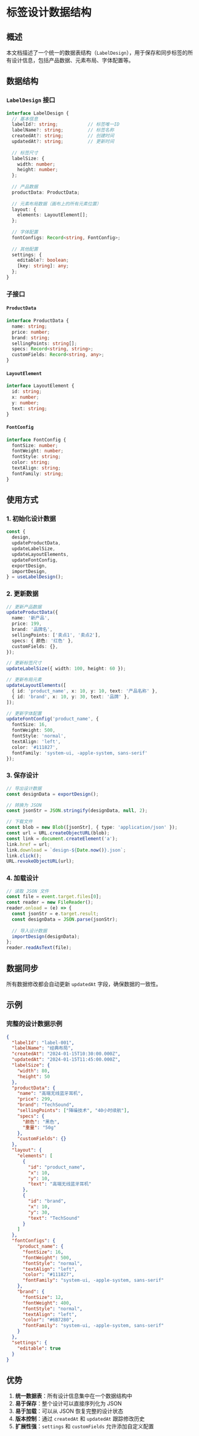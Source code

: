 # 标签设计数据结构

## 概述

本文档描述了一个统一的数据表结构（`LabelDesign`），用于保存和同步标签的所有设计信息，包括产品数据、元素布局、字体配置等。

## 数据结构

### `LabelDesign` 接口

```typescript
interface LabelDesign {
  // 基本信息
  labelId?: string;           // 标签唯一ID
  labelName?: string;         // 标签名称
  createdAt?: string;         // 创建时间
  updatedAt?: string;         // 更新时间
  
  // 标签尺寸
  labelSize: {
    width: number;
    height: number;
  };
  
  // 产品数据
  productData: ProductData;
  
  // 元素布局数据（画布上的所有元素位置）
  layout: {
    elements: LayoutElement[];
  };
  
  // 字体配置
  fontConfigs: Record<string, FontConfig>;
  
  // 其他配置
  settings: {
    editable?: boolean;
    [key: string]: any;
  };
}
```

### 子接口

#### `ProductData`
```typescript
interface ProductData {
  name: string;
  price: number;
  brand: string;
  sellingPoints: string[];
  specs: Record<string, string>;
  customFields: Record<string, any>;
}
```

#### `LayoutElement`
```typescript
interface LayoutElement {
  id: string;
  x: number;
  y: number;
  text: string;
}
```

#### `FontConfig`
```typescript
interface FontConfig {
  fontSize: number;
  fontWeight: number;
  fontStyle: string;
  color: string;
  textAlign: string;
  fontFamily: string;
}
```

## 使用方式

### 1. 初始化设计数据

```typescript
const {
  design,
  updateProductData,
  updateLabelSize,
  updateLayoutElements,
  updateFontConfig,
  exportDesign,
  importDesign,
} = useLabelDesign();
```

### 2. 更新数据

```typescript
// 更新产品数据
updateProductData({
  name: '新产品',
  price: 199,
  brand: '品牌名',
  sellingPoints: ['卖点1', '卖点2'],
  specs: { 颜色: '红色' },
  customFields: {},
});

// 更新标签尺寸
updateLabelSize({ width: 100, height: 60 });

// 更新布局元素
updateLayoutElements([
  { id: 'product_name', x: 10, y: 10, text: '产品名称' },
  { id: 'brand', x: 10, y: 30, text: '品牌' },
]);

// 更新字体配置
updateFontConfig('product_name', {
  fontSize: 16,
  fontWeight: 500,
  fontStyle: 'normal',
  textAlign: 'left',
  color: '#111827',
  fontFamily: 'system-ui, -apple-system, sans-serif'
});
```

### 3. 保存设计

```typescript
// 导出设计数据
const designData = exportDesign();

// 转换为 JSON
const jsonStr = JSON.stringify(designData, null, 2);

// 下载文件
const blob = new Blob([jsonStr], { type: 'application/json' });
const url = URL.createObjectURL(blob);
const link = document.createElement('a');
link.href = url;
link.download = `design-${Date.now()}.json`;
link.click();
URL.revokeObjectURL(url);
```

### 4. 加载设计

```typescript
// 读取 JSON 文件
const file = event.target.files[0];
const reader = new FileReader();
reader.onload = (e) => {
  const jsonStr = e.target.result;
  const designData = JSON.parse(jsonStr);
  
  // 导入设计数据
  importDesign(designData);
};
reader.readAsText(file);
```

## 数据同步

所有数据修改都会自动更新 `updatedAt` 字段，确保数据的一致性。

## 示例

### 完整的设计数据示例

```json
{
  "labelId": "label-001",
  "labelName": "经典布局",
  "createdAt": "2024-01-15T10:30:00.000Z",
  "updatedAt": "2024-01-15T11:45:00.000Z",
  "labelSize": {
    "width": 80,
    "height": 50
  },
  "productData": {
    "name": "高端无线蓝牙耳机",
    "price": 299,
    "brand": "TechSound",
    "sellingPoints": ["降噪技术", "40小时续航"],
    "specs": {
      "颜色": "黑色",
      "重量": "50g"
    },
    "customFields": {}
  },
  "layout": {
    "elements": [
      {
        "id": "product_name",
        "x": 10,
        "y": 10,
        "text": "高端无线蓝牙耳机"
      },
      {
        "id": "brand",
        "x": 10,
        "y": 30,
        "text": "TechSound"
      }
    ]
  },
  "fontConfigs": {
    "product_name": {
      "fontSize": 16,
      "fontWeight": 500,
      "fontStyle": "normal",
      "textAlign": "left",
      "color": "#111827",
      "fontFamily": "system-ui, -apple-system, sans-serif"
    },
    "brand": {
      "fontSize": 12,
      "fontWeight": 400,
      "fontStyle": "normal",
      "textAlign": "left",
      "color": "#6B7280",
      "fontFamily": "system-ui, -apple-system, sans-serif"
    }
  },
  "settings": {
    "editable": true
  }
}
```

## 优势

1. **统一数据表**：所有设计信息集中在一个数据结构中
2. **易于保存**：整个设计可以直接序列化为 JSON
3. **易于加载**：可以从 JSON 恢复完整的设计状态
4. **版本控制**：通过 `createdAt` 和 `updatedAt` 跟踪修改历史
5. **扩展性强**：`settings` 和 `customFields` 允许添加自定义配置

